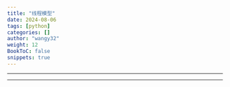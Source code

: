 ```yaml
---
title: "线程模型"
date: 2024-08-06
tags: [python]
categories: []
author: "wangy32"
weight: 12
BookToC: false
snippets: true
---
```



---
---
